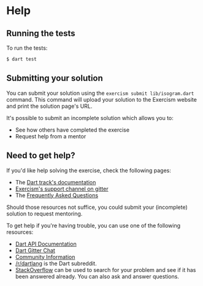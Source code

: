 # Help

## Running the tests

To run the tests:

```sh
$ dart test
```

## Submitting your solution

You can submit your solution using the `exercism submit lib/isogram.dart` command.
This command will upload your solution to the Exercism website and print the solution page's URL.

It's possible to submit an incomplete solution which allows you to:

- See how others have completed the exercise
- Request help from a mentor

## Need to get help?

If you'd like help solving the exercise, check the following pages:

- The [Dart track's documentation](https://exercism.org/docs/tracks/dart)
- [Exercism's support channel on gitter](https://gitter.im/exercism/support)
- The [Frequently Asked Questions](https://exercism.org/docs/using/faqs)

Should those resources not suffice, you could submit your (incomplete) solution to request mentoring.

To get help if you're having trouble, you can use one of the following resources:

- [Dart API Documentation](https://api.dart.dev/)
- [Dart Gitter Chat](https://gitter.im/dart-lang/home)
- [Community Information](https://www.dart.dev/community)
- [/r/dartlang](https://www.reddit.com/r/dartlang) is the Dart subreddit.
- [StackOverflow](https://stackoverflow.com/questions/tagged/dart) can be used to search for your problem and see if it has been answered already. You can also ask and answer questions.